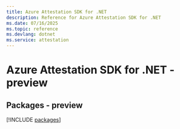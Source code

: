```yaml
---
title: Azure Attestation SDK for .NET
description: Reference for Azure Attestation SDK for .NET
ms.date: 07/16/2025
ms.topic: reference
ms.devlang: dotnet
ms.service: attestation
---
```

# Azure Attestation SDK for .NET - preview
## Packages - preview
[!INCLUDE [packages](attestation-index.md)]